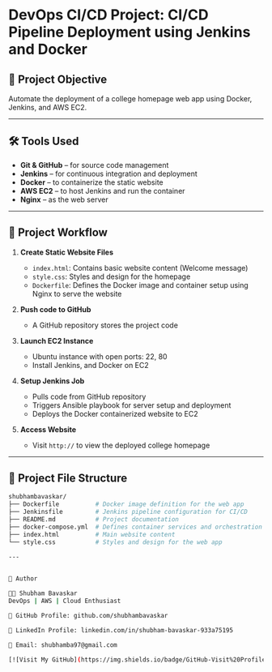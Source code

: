 # DevOps CI/CD Project: CI/CD Pipeline Deployment using Jenkins and Docker 

## 📌 Project Objective
Automate the deployment of a college homepage web app using Docker, Jenkins, and AWS EC2.

---

## 🛠️ Tools Used
- **Git & GitHub** – for source code management
- **Jenkins** – for continuous integration and deployment
- **Docker** – to containerize the static website
- **AWS EC2** – to host Jenkins and run the container
- **Nginx** – as the web server

---

## 🔧 Project Workflow

1. **Create Static Website Files**
   - `index.html`: Contains basic website content (Welcome message)
   - `style.css`: Styles and design for the homepage
   - `Dockerfile`: Defines the Docker image and container setup using Nginx to serve the website

2. **Push code to GitHub**
   - A GitHub repository stores the project code

3. **Launch EC2 Instance**
   - Ubuntu instance with open ports: 22, 80
   - Install Jenkins, and Docker on EC2

4. **Setup Jenkins Job**
   - Pulls code from GitHub repository
   - Triggers Ansible playbook for server setup and deployment
   - Deploys the Docker containerized website to EC2

5. **Access Website**
   - Visit `http://` to view the deployed college homepage

---
## 📂 Project File Structure
```bash
shubhambavaskar/
├── Dockerfile          # Docker image definition for the web app
├── Jenkinsfile         # Jenkins pipeline configuration for CI/CD
├── README.md           # Project documentation
├── docker-compose.yml  # Defines container services and orchestration
├── index.html          # Main website content
└── style.css           # Styles and design for the web app
      
---


🙌 Author

👨‍💻 Shubham Bavaskar
DevOps | AWS | Cloud Enthusiast

🔗 GitHub Profile: github.com/shubhambavaskar

🔗 LinkedIn Profile: linkedin.com/in/shubham-bavaskar-933a75195

📧 Email: shubhamba97@gmail.com

[![Visit My GitHub](https://img.shields.io/badge/GitHub-Visit%20Profile-blue?style=for-the-badge&logo=github)](https://github.com/shubhambavaskar)

